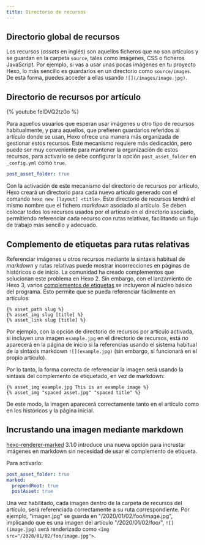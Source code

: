 ```yaml
---
title: Directorio de recursos
---
```


## Directorio global de recursos

Los recursos (*assets* en inglés) son aquellos ficheros que no son artículos y se guardan en la carpeta `source`, tales como imágenes, CSS o ficheros JavaScript. Por ejemplo, si vas a usar unas pocas imágenes en tu proyecto Hexo, lo más sencillo es guardarlos en un directorio como `source/images`. De esta forma, puedes acceder a ellas usando `![](/images/image.jpg)`.

## Directorio de recursos por artículo

{% youtube feIDVQ2tz0o %}

Para aquellos usuarios que esperan usar imágenes u otro tipo de recursos habitualmente, y para aquellos, que prefieren guardarlos referidos al artículo donde se usan, Hexo ofrece una manera más organizada de gestionar estos recursos. Este mecanismo requiere más dedicación, pero puede ser muy conveniente para mantener la organización de estos recursos, para activarlo se debe configurar la opción `post_asset_folder` en `_config.yml`  como `true`.

```yaml _config.yml
post_asset_folder: true
```

Con la activación de este mecanismo del directorio de recursos por artículo, Hexo creará un directorio para cada nuevo artículo generado con el comando `hexo new [layout] <title>`. Este directorio de recursos tendrá el mismo nombre que el fichero *markdown* asociado al artículo. Se deben colocar todos los recursos usados por el artículo en el directorio asociado, permitiendo referenciar cada recurso con rutas relativas, facilitando un flujo de trabajo más sencillo y adecuado.

## Complemento de etiquetas para rutas relativas

Referenciar imágenes u otros recursos mediante la sintaxis habitual de *markdown* y rutas relativas puede mostrar incorrecciones en páginas de históricos o de inicio. La comunidad ha creado complementos que solucionan este problema en Hexo 2. Sin embargo, con el lanzamiento de Hexo 3, varios [complementos de etiquetas](/docs/tag-plugins#Include-Assets) se incluyeron al núcleo básico del programa. Esto permite que se pueda referenciar fácilmente en artículos:

```
{% asset_path slug %}
{% asset_img slug [title] %}
{% asset_link slug [title] %}
```

Por ejemplo, con la opción de directorio de recursos por artículo activada, si incluyen una imagen `example.jpg` en el directorio de recursos, está _no_ aparecerá en la página de inicio si la referencias usando el sistema habitual de la sintaxis markdown `![](example.jpg)` (sin embargo, sí funcionará en el propio artículo).

Por lo tanto, la forma correcta de referenciar la imagen será usando la sintaxis del complemento de etiquetado, en vez de markdown:

```
{% asset_img example.jpg This is an example image %}
{% asset_img "spaced asset.jpg" "spaced title" %}
```

De este modo, la imagen aparecerá correctamente tanto en el artículo como en los históricos y la página inicial.

## Incrustando una imagen mediante markdown

[hexo-renderer-marked](https://github.com/hexojs/hexo-renderer-marked) 3.1.0 introduce una nueva opción para incrustar imágenes en markdown sin necesidad de usar el complemento de etiqueta.

Para activarlo:

```yml _config.yml
post_asset_folder: true
marked:
  prependRoot: true
  postAsset: true
```

Una vez habilitado, cada imagen dentro de la carpeta de recursos del artículo, será referenciada correctamente a su ruta correspondiente. Por ejemplo, "imagen.jpg" se guarda en "/2020/01/02/foo/image.jpg", implicando que es una imagen del artículo "/2020/01/02/foo/", `![](image.jpg)` será renderizado como `<img src="/2020/01/02/foo/image.jpg">`.
